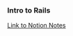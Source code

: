 ### Intro to Rails 

[Link to Notion Notes](https://www.notion.so/Rails-Fundamentals-and-CRUD-7f10f578649c428e8f48576d93089c5a)
